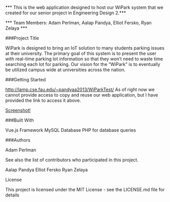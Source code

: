 *** This is the web application designed to host our WiPark system that we created for our senior project in Engineering Design 2.***

*** Team Members: Adam Perlman, Aalap Pandya, Elliot Fersko, Ryan Zelaya ***

###Project Title

WiPark is designed to bring an IoT solution to many students parking issues at their university. The primary goal of this system is to present the user with real-time parking lot information so that they won’t need to waste time searching each lot for parking. Our vision for the “WiPark” is to eventually be utilized campus wide at universities across the nation. 


###Getting Started

http://lamp.cse.fau.edu/~pandyaa2013/WiParkTest/
As of right now we cannot provide access to copy and reuse our web application, but I have provided the link to access it above.

[Screenshot!](WiParkWebApp.JPG)

###Built With

Vue.js Framework
MySQL Database
PHP for database queries


###Authors

Adam Perlman

See also the list of contributors who participated in this project.

Aalap Pandya
Elliot Fersko
Ryan Zelaya

License

This project is licensed under the MIT License - see the LICENSE.md file for details

